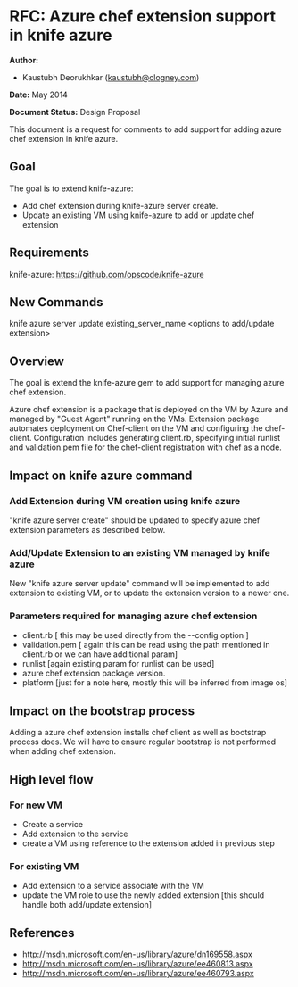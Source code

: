 # RFC: Azure chef extension support in knife azure



**Author:**



- Kaustubh Deorukhkar (kaustubh@clogney.com)



**Date:** May 2014



**Document Status:** Design Proposal



This document is a request for comments to add support for adding azure chef extension in knife azure.



## Goal

The goal is to extend knife-azure:
  - Add chef extension during knife-azure server create.
  - Update an existing VM using knife-azure to add or update chef extension

## Requirements

knife-azure: https://github.com/opscode/knife-azure


## New Commands

knife azure server update existing_server_name <options to add/update extension>



## Overview

The goal is extend the knife-azure gem to add support for managing azure chef extension.

Azure chef extension is a package that is deployed on the VM by Azure and managed by "Guest Agent" running on the VMs. Extension package automates deployment on Chef-client on the VM and configuring the chef-client. Configuration includes generating client.rb, specifying initial runlist and validation.pem file for the chef-client registration with chef as a node.

## Impact on knife azure command

### Add Extension during VM creation using knife azure

"knife azure server create" should be updated to specify azure chef extension parameters as described below.

### Add/Update Extension to an existing VM managed by knife azure

New "knife azure server update" command will be implemented to add extension to existing VM, or to update the extension version to a newer one.

### Parameters required for managing azure chef extension

  - client.rb [ this may be used directly from the --config option ]
  - validation.pem [ again this can be read using the path mentioned in client.rb or we can have additional param]
  - runlist [again existing param for runlist can be used]
  - azure chef extension package version.
  - platform [just for a note here, mostly this will be inferred from image os]

## Impact on the bootstrap process

Adding a azure chef extension installs chef client as well as bootstrap process does. We will have to ensure regular bootstrap is not performed when adding chef extension.

## High level flow

### For new VM
  - Create a service
  - Add extension to the service
  - create a VM using reference to the extension added in previous step

### For existing VM
  - Add extension to a service associate with the VM
  - update the VM role to use the newly added extension [this should handle both add/update extension]

## References
  - http://msdn.microsoft.com/en-us/library/azure/dn169558.aspx
  - http://msdn.microsoft.com/en-us/library/azure/ee460813.aspx
  - http://msdn.microsoft.com/en-us/library/azure/ee460793.aspx